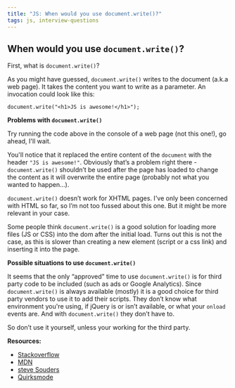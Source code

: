 ```yaml
---
title: "JS: When would you use document.write()?"
tags: js, interview-questions
---
```


## When would you use `document.write()`?

First, what is `document.write()`?

As you might have guessed, `document.write()` writes to the document (a.k.a web page). It takes the content you want to write as a parameter. An invocation could look like this:

```
document.write("<h1>JS is awesome!</h1>");
```


**Problems with `document.write()`**

Try running the code above in the console of a web page (not this one!), go ahead, I'll wait.

You'll notice that it replaced the entire content of the `document` with the header `"JS is awesome!"`. Obviously that’s a problem right there - `document.write()` shouldn’t be used after the page has loaded to change the content as it will overwrite the entire page (probably not what you wanted to happen...).

`document.write()` doesn’t work for XHTML pages. I've only been concerned with HTML so far, so I’m not too fussed about this one. But it might be more relevant in your case.

Some people think `document.write()` is a good solution for loading more files (JS or CSS) into the dom after the initial load. Turns out this is not the case, as this is slower than creating a new element (script or a css link) and inserting it into the page.

**Possible situations to use `document.write()`**

It seems that the only “approved” time to use `document.write()` is for third party code to be included (such as ads or Google Analytics). Since `document.write()` is always available (mostly) it is a good choice for third party vendors to use it to add their scripts. They don’t know what environment you're using, if jQuery is or isn’t available, or what your `onload` events are. And with `document.write()` they don’t have to.

So don’t use it yourself, unless your working for the third party.

**Resources:**

* [Stackoverflow](http://stackoverflow.com/questions/802854/why-is-document-write-considered-a-bad-practice)
* [MDN](https://developer.mozilla.org/en-US/docs/Web/API/document.write)
* [steve Souders](http://www.stevesouders.com/blog/2012/04/10/dont-docwrite-scripts/)
* [Quirksmode](http://www.quirksmode.org/blog/archives/2005/06/three_javascrip_1.html)









